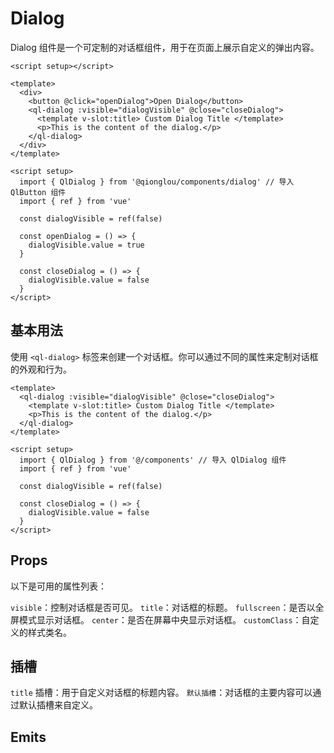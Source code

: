 # Dialog

Dialog 组件是一个可定制的对话框组件，用于在页面上展示自定义的弹出内容。

```vue
<script setup></script>

<template>
  <div>
    <button @click="openDialog">Open Dialog</button>
    <ql-dialog :visible="dialogVisible" @close="closeDialog">
      <template v-slot:title> Custom Dialog Title </template>
      <p>This is the content of the dialog.</p>
    </ql-dialog>
  </div>
</template>

<script setup>
  import { QlDialog } from '@qionglou/components/dialog' // 导入 QlButton 组件
  import { ref } from 'vue'

  const dialogVisible = ref(false)

  const openDialog = () => {
    dialogVisible.value = true
  }

  const closeDialog = () => {
    dialogVisible.value = false
  }
</script>
```

## 基本用法

使用 `<ql-dialog>` 标签来创建一个对话框。你可以通过不同的属性来定制对话框的外观和行为。

```vue
<template>
  <ql-dialog :visible="dialogVisible" @close="closeDialog">
    <template v-slot:title> Custom Dialog Title </template>
    <p>This is the content of the dialog.</p>
  </ql-dialog>
</template>

<script setup>
  import { QlDialog } from '@/components' // 导入 QlDialog 组件
  import { ref } from 'vue'

  const dialogVisible = ref(false)

  const closeDialog = () => {
    dialogVisible.value = false
  }
</script>
```

## Props

以下是可用的属性列表：

`visible`：控制对话框是否可见。
`title`：对话框的标题。
`fullscreen`：是否以全屏模式显示对话框。
`center`：是否在屏幕中央显示对话框。
`customClass`：自定义的样式类名。

## 插槽

`title` 插槽：用于自定义对话框的标题内容。
`默认插槽`：对话框的主要内容可以通过默认插槽来自定义。

## Emits

